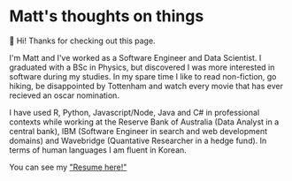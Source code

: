 # Matt's thoughts on things

👋 Hi! Thanks for checking out this page.

I'm Matt and I've worked as a Software Engineer and Data Scientist. I graduated with a BSc in Physics, but discovered I was more interested in software during my studies. In my spare time I like to read non-fiction, go hiking, be disappointed by Tottenham and watch every movie that has ever recieved an oscar nomination.

I have used R, Python, Javascript/Node, Java and C# in professional contexts while working at the Reserve Bank of Australia (Data Analyst in a central bank), IBM (Software Engineer in search and web development domains) and Wavebridge (Quantative Researcher in a hedge fund). In terms of human languages I am fluent in Korean. 

You can see my ["Resume here!"](https://matthewburke.xyz/resume.pdf)
